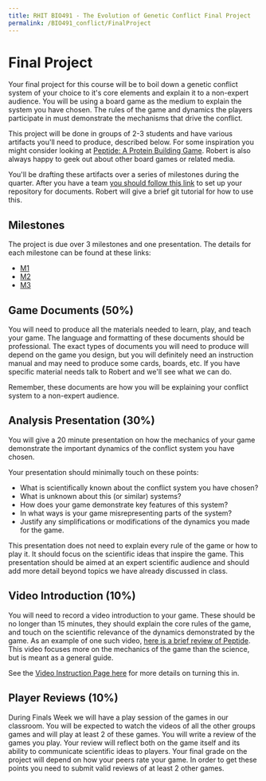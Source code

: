 ```yaml
---
title: RHIT BIO491 - The Evolution of Genetic Conflict Final Project
permalink: /BIO491_conflict/FinalProject
---
```

 
# Final Project
Your final project for this course will be to boil down a genetic conflict system of your choice to it's core elements and explain it to a non-expert audience. You will be using a board game as the medium to explain the system you have chosen. The rules of the game and dynamics the players participate in must demonstrate the mechanisms that drive the conflict.

This project will be done in groups of 2-3 students and have various artifacts you'll need to produce, described below. For some inspiration you might consider looking at [Peptide: A Protein Building Game](https://boardgamegeek.com/boardgame/166298/peptide-protein-building-game). Robert is also always happy to geek out about other board games or related media. 

You'll be drafting these artifacts over a series of milestones during the quarter. After you have a team [you should follow this link](https://classroom.github.com/g/lYVHKPZM) to set up your repository for documents. Robert will give a brief git tutorial for how to use this.

## Milestones
The project is due over 3 milestones and one presentation. The details for each milestone can be found at these links:
* [M1](M1) 
* [M2](M2) 
* [M3](M3) 

## Game Documents (50%)
You will need to produce all the materials needed to learn, play, and teach your game. The language and formatting of these documents should be professional. The exact types of documents you will need to produce will depend on the game you design, but you will definitely need an instruction manual and may need to produce some cards, boards, etc. If you have specific material needs talk to Robert and we'll see what we can do. 

Remember, these documents are how you will be explaining your conflict system to a non-expert audience.

## Analysis Presentation (30%)
You will give a 20 minute presentation on how the mechanics of your game demonstrate the important dynamics of the conflict system you have chosen. 

Your presentation should minimally touch on these points:
 * What is scientifically known about the conflict system you have chosen?
 * What is unknown about this (or similar) systems?
 * How does your game demonstrate key features of this system?
 * In what ways is your game misrepresenting parts of the system?
 * Justify any simplifications or modifications of the dynamics you made for the game.

This presentation does not need to explain every rule of the game or how to play it. It should focus on the scientific ideas that inspire the game. This presentation should be aimed at an expert scientific audience and should add more detail beyond topics we have already discussed in class.

## Video Introduction (10%)
You will need to record a video introduction to your game. These should be no longer than 15 minutes, they should explain the core rules of the game, and touch on the scientific relevance of the dynamics demonstrated by the game. As an example of one such video, [here is a brief review of Peptide](https://youtu.be/p_K4pRfChfc?t=63). This video focuses more on the mechanics of the game than the science, but is meant as a general guide.

See the [Video Instruction Page here](ProjectVideo) for more details on turning this in.


## Player Reviews (10%)
During Finals Week we will have a play session of the games in our classroom. You will be expected to watch the videos of all the other groups games and will play at least 2 of these games. You will write a review of the games you play. Your review will reflect both on the game itself and its ability to communicate scientific ideas to players. Your final grade on the project will depend on how your peers rate your game. In order to get these points you need to submit valid reviews of at least 2 other games.
